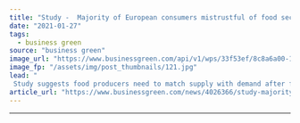 ```yaml
---
title: "Study -  Majority of European consumers mistrustful of food sector sustainability claims"
date: "2021-01-27"
tags: 
  - business green
source: "business green"
image_url: "https://www.businessgreen.com/api/v1/wps/33f53ef/8c8a6a00-1953-48ba-aa03-19ccf7c1189c/4/gemma-stpjHJGqZyw-unsplash-185x114.jpg"
image_fp: "/assets/img/post_thumbnails/121.jpg"
lead: "
 Study suggests food producers need to match supply with demand after findings reveal Europeans want environmentally responsible products, but don’t trust that food companies sustainability claims ..."
article_url: "https://www.businessgreen.com/news/4026366/study-majority-european-consumers-mistrustful-food-sector-sustainability-claims"
---
```


---
